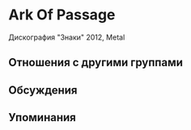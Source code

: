 # Ark Of Passage

Дискография
"Знаки" 2012, Metal

## Отношения с другими группами


## Обсуждения


## Упоминания

